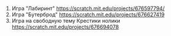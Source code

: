 1. Игра "Лабиринт" https://scratch.mit.edu/projects/676597794/
2. Игра "Бутерброд" https://scratch.mit.edu/projects/676627419
3. Игра на свободную тему Крестики нолики https://scratch.mit.edu/projects/676694078